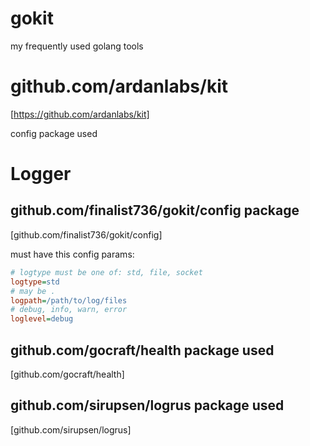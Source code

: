 # gokit
my frequently used golang tools

# github.com/ardanlabs/kit
[https://github.com/ardanlabs/kit]

config package used

# Logger
## github.com/finalist736/gokit/config package
[github.com/finalist736/gokit/config]

must have this config params:
```ini
# logtype must be one of: std, file, socket
logtype=std
# may be .
logpath=/path/to/log/files
# debug, info, warn, error
loglevel=debug
```

## github.com/gocraft/health package used
[github.com/gocraft/health]

## github.com/sirupsen/logrus package used
[github.com/sirupsen/logrus]
